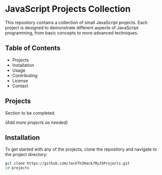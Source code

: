 # JavaScript Projects Collection

This repository contains a collection of small JavaScript projects. Each project is designed to demonstrate different aspects of JavaScript programming, from basic concepts to more advanced techniques.

## Table of Contents

- Projects
- Installation
- Usage
- Contributing
- License
- Contact

## Projects

Section to be completed.

*(Add more projects as needed)*

## Installation

To get started with any of the projects, clone the repository and navigate to the project directory:

```bash
git clone https://github.com/JackTh3Hack/MyJSProjects.git
cd projects